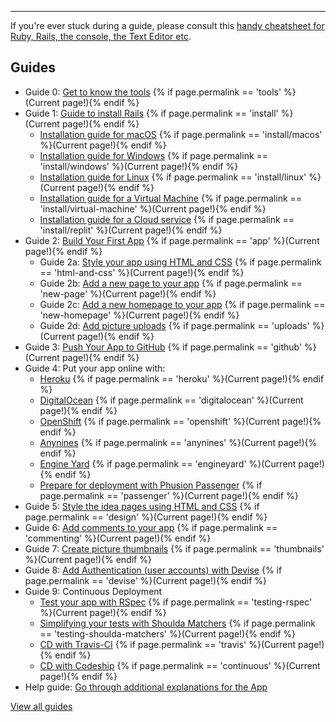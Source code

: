 <hr>

If you're ever stuck during a guide, please consult this [handy cheatsheet for Ruby, Rails, the console, the Text Editor etc](http://www.pragtob.info/rails-beginner-cheatsheet/).

## Guides

* Guide 0: [Get to know the tools](/tools) {% if page.permalink == 'tools' %}(Current page!){% endif %}
* Guide 1: [Guide to install Rails](/install) {% if page.permalink == 'install' %}(Current page!){% endif %}
  - [Installation guide for macOS](/install/macos) {% if page.permalink == 'install/macos' %}(Current page!){% endif %}
  - [Installation guide for Windows](/install/windows) {% if page.permalink == 'install/windows' %}(Current page!){% endif %}
  - [Installation guide for Linux](/install/linux) {% if page.permalink == 'install/linux' %}(Current page!){% endif %}
  - [Installation guide for a Virtual Machine](/install/virtual-machine) {% if page.permalink == 'install/virtual-machine' %}(Current page!){% endif %}
  - [Installation guide for a Cloud service](/install/replit) {% if page.permalink == 'install/replit' %}(Current page!){% endif %}
* Guide 2: [Build Your First App](/app) {% if page.permalink == 'app' %}(Current page!){% endif %}
  - Guide 2a: [Style your app using HTML and CSS](/html-and-css) {% if page.permalink == 'html-and-css' %}(Current page!){% endif %}
  - Guide 2b: [Add a new page to your app](/new-page) {% if page.permalink == 'new-page' %}(Current page!){% endif %}
  - Guide 2c: [Add a new homepage to your app](/new-homepage) {% if page.permalink == 'new-homepage' %}(Current page!){% endif %}
  - Guide 2d: [Add picture uploads](/uploads) {% if page.permalink == 'uploads' %}(Current page!){% endif %}
* Guide 3: [Push Your App to GitHub](/github) {% if page.permalink == 'github' %}(Current page!){% endif %}
* Guide 4: Put your app online with:
  - [Heroku](/heroku) {% if page.permalink == 'heroku' %}(Current page!){% endif %}
  - [DigitalOcean](/digitalocean) {% if page.permalink == 'digitalocean' %}(Current page!){% endif %}
  - [OpenShift](/openshift) {% if page.permalink == 'openshift' %}(Current page!){% endif %}
  - [Anynines](/anynines) {% if page.permalink == 'anynines' %}(Current page!){% endif %}
  - [Engine Yard](/engineyard) {% if page.permalink == 'engineyard' %}(Current page!){% endif %}
  - [Prepare for deployment with Phusion Passenger](/passenger) {% if page.permalink == 'passenger' %}(Current page!){% endif %}
* Guide 5: [Style the idea pages using HTML and CSS](/design) {% if page.permalink == 'design' %}(Current page!){% endif %}
* Guide 6: [Add comments to your app](/commenting) {% if page.permalink == 'commenting' %}(Current page!){% endif %}
* Guide 7: [Create picture thumbnails](/thumbnails) {% if page.permalink == 'thumbnails' %}(Current page!){% endif %}
* Guide 8: [Add Authentication (user accounts) with Devise](/devise) {% if page.permalink == 'devise' %}(Current page!){% endif %}
* Guide 9: Continuous Deployment
  - [Test your app with RSpec](/testing-rspec) {% if page.permalink == 'testing-rspec' %}(Current page!){% endif %}
  - [Simplifying your tests with Shoulda Matchers](/testing-shoulda-matchers) {% if page.permalink == 'testing-shoulda-matchers' %}(Current page!){% endif %}
  - [CD with Travis-CI](/continuous-travis) {% if page.permalink == 'travis' %}(Current page!){% endif %}
  - [CD with Codeship](/continuous) {% if page.permalink == 'continuous' %}(Current page!){% endif %}
* Help guide: [Go through additional explanations for the App](https://github.com/lbain/railsgirls)

[View all guides](/)
